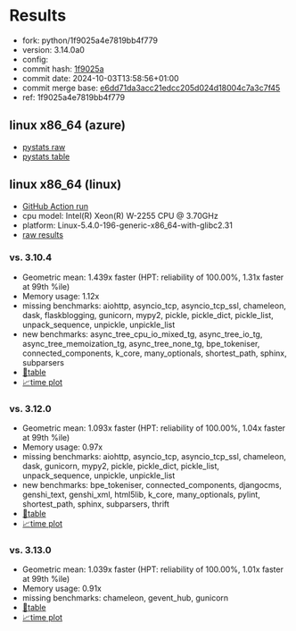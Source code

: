# Results

- fork: python/1f9025a4e7819bb4f779
- version: 3.14.0a0
- config: 
- commit hash: [1f9025a](https://github.com/python/cpython/commit/1f9025a)
- commit date: 2024-10-03T13:58:56+01:00
- commit merge base: [e6dd71da3acc21edcc205d024d18004c7a3c7f45](https://github.com/python/cpython/commit/e6dd71da3acc21edcc205d024d18004c7a3c7f45)
- ref: 1f9025a4e7819bb4f779

## linux x86_64 (azure)

- [pystats raw](bm-20241003-azure-x86_64-python-1f9025a4e7819bb4f779-3.14.0a0-1f9025a-pystats.json)
- [pystats table](bm-20241003-azure-x86_64-python-1f9025a4e7819bb4f779-3.14.0a0-1f9025a-pystats.md)

## linux x86_64 (linux)

- [GitHub Action run](https://github.com/faster-cpython/benchmarking/actions/runs/12108819708)
- cpu model: Intel(R) Xeon(R) W-2255 CPU @ 3.70GHz
- platform: Linux-5.4.0-196-generic-x86_64-with-glibc2.31
- [raw results](bm-20241003-linux-x86_64-python-1f9025a4e7819bb4f779-3.14.0a0-1f9025a.json)

### vs. 3.10.4

- Geometric mean: 1.439x faster (HPT: reliability of 100.00%, 1.31x faster at 99th %ile)
- Memory usage: 1.12x
- missing benchmarks: aiohttp, asyncio_tcp, asyncio_tcp_ssl, chameleon, dask, flaskblogging, gunicorn, mypy2, pickle, pickle_dict, pickle_list, unpack_sequence, unpickle, unpickle_list
- new benchmarks: async_tree_cpu_io_mixed_tg, async_tree_io_tg, async_tree_memoization_tg, async_tree_none_tg, bpe_tokeniser, connected_components, k_core, many_optionals, shortest_path, sphinx, subparsers
- [📄table](bm-20241003-linux-x86_64-python-1f9025a4e7819bb4f779-3.14.0a0-1f9025a-vs-3.10.4.md)
- [📈time plot](bm-20241003-linux-x86_64-python-1f9025a4e7819bb4f779-3.14.0a0-1f9025a-vs-3.10.4.svg)

### vs. 3.12.0

- Geometric mean: 1.093x faster (HPT: reliability of 100.00%, 1.04x faster at 99th %ile)
- Memory usage: 0.97x
- missing benchmarks: aiohttp, asyncio_tcp, asyncio_tcp_ssl, chameleon, dask, gunicorn, mypy2, pickle, pickle_dict, pickle_list, unpack_sequence, unpickle, unpickle_list
- new benchmarks: bpe_tokeniser, connected_components, djangocms, genshi_text, genshi_xml, html5lib, k_core, many_optionals, pylint, shortest_path, sphinx, subparsers, thrift
- [📄table](bm-20241003-linux-x86_64-python-1f9025a4e7819bb4f779-3.14.0a0-1f9025a-vs-3.12.0.md)
- [📈time plot](bm-20241003-linux-x86_64-python-1f9025a4e7819bb4f779-3.14.0a0-1f9025a-vs-3.12.0.svg)

### vs. 3.13.0

- Geometric mean: 1.039x faster (HPT: reliability of 100.00%, 1.01x faster at 99th %ile)
- Memory usage: 0.91x
- missing benchmarks: chameleon, gevent_hub, gunicorn
- [📄table](bm-20241003-linux-x86_64-python-1f9025a4e7819bb4f779-3.14.0a0-1f9025a-vs-3.13.0.md)
- [📈time plot](bm-20241003-linux-x86_64-python-1f9025a4e7819bb4f779-3.14.0a0-1f9025a-vs-3.13.0.svg)

